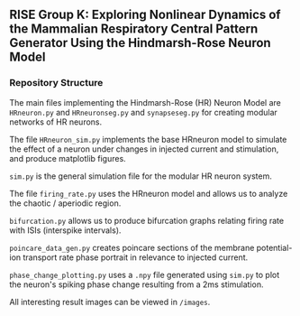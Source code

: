 ## RISE Group K: Exploring Nonlinear Dynamics of the Mammalian Respiratory Central Pattern Generator Using the Hindmarsh-Rose Neuron Model

### Repository Structure
The main files implementing the Hindmarsh-Rose (HR) Neuron Model are ``HRneuron.py`` and ``HRneuronseg.py`` and ``synapseseg.py`` for creating modular networks of HR neurons. 

The file ``HRneuron_sim.py`` implements the base HRneuron model to simulate the effect of a neuron under changes in injected current and stimulation, and produce matplotlib figures. 

``sim.py`` is the general simulation file for the modular HR neuron system. 

The file ``firing_rate.py`` uses the HRneuron model and allows us to analyze the chaotic / aperiodic region. 

``bifurcation.py`` allows us to produce bifurcation graphs relating firing rate with ISIs (interspike intervals). 

``poincare_data_gen.py`` creates poincare sections of the membrane potential-ion transport rate phase portrait in relevance to injected current. 

``phase_change_plotting.py`` uses a `.npy` file generated using ``sim.py`` to plot the neuron's spiking phase change resulting from a 2ms stimulation.

All interesting result images can be viewed in ``/images``.
